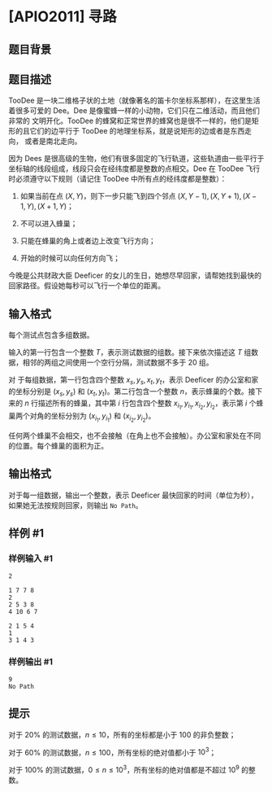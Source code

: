 # [APIO2011] 寻路

## 题目背景



## 题目描述

TooDee 是一块二维格子状的土地（就像著名的笛卡尔坐标系那样），在这里生活着很多可爱的 Dee。Dee 是像蜜蜂一样的小动物，它们只在二维活动，而且他们非常的 文明开化。TooDee 的蜂窝和正常世界的蜂窝也是很不一样的，他们是矩形的且它们的边平行于 TooDee 的地理坐标系，就是说矩形的边或者是东西走向， 或者是南北走向。

因为 Dees 是很高级的生物，他们有很多固定的飞行轨道，这些轨道由一些平行于坐标轴的线段组成，线段只会在经纬度都是整数的点相交。Dee 在 TooDee 飞行时必须遵守以下规则（请记住 TooDee 中所有点的经纬度都是整数）：

1. 如果当前在点 $(X, Y)$，则下一步只能飞到四个邻点 $(X, Y - 1), (X, Y + 1), (X - 1, Y), (X + 1, Y)$；

2. 不可以进入蜂巢；

3. 只能在蜂巢的角上或者边上改变飞行方向；

4. 开始的时候可以向任何方向飞；

今晚是公共财政大臣 Deeficer 的女儿的生日，她想尽早回家，请帮她找到最快的回家路径。假设她每秒可以飞行一个单位的距离。

## 输入格式

每个测试点包含多组数据。

输入的第一行包含一个整数 $T$，表示测试数据的组数。接下来依次描述这 $T$ 组数据，相邻的两组之间使用一个空行分隔，测试数据不多于 $20$ 组。

对 于每组数据，第一行包含四个整数 $x_s,y_s,x_t,y_t$，表示 Deeficer 的办公室和家的坐标分别是 $(x_s, y_s)$ 和 $(x_t, y_t)$。第二行包含一个整数 $n$，表示蜂巢的个数。接下来的 $n$ 行描述所有的蜂巢，其中第 $i$ 行包含四个整数 $x_{i_1}, y_{i_1}, x_{i_2}, y_{i_2}$，表示第 $i$ 个蜂巢两个对角的坐标分别为 $(x_{i_1}, y_{i_1})$ 和 $(x_{i_2}, y_{i_2})$。

任何两个蜂巢不会相交，也不会接触（在角上也不会接触）。办公室和家处在不同的位置。每个蜂巢的面积为正。

## 输出格式

对于每一组数据，输出一个整数，表示 Deeficer 最快回家的时间（单位为秒），如果她无法按规则回家，则输出 `No Path`。


## 样例 #1

### 样例输入 #1
```
2

1 7 7 8
2
2 5 3 8
4 10 6 7

2 1 5 4
1
3 1 4 3
```

### 样例输出 #1

```
9
No Path
```

## 提示

对于 $20\%$ 的测试数据，$n\leq 10$，所有的坐标都是小于 $100$ 的非负整数；

对于 $60\%$ 的测试数据，$n\leq 100$，所有坐标的绝对值都小于 $10^3$；

对于 $100\%$ 的测试数据，$0\leq n\leq 10^3$，所有坐标的绝对值都是不超过 $10^9$ 的整数。
